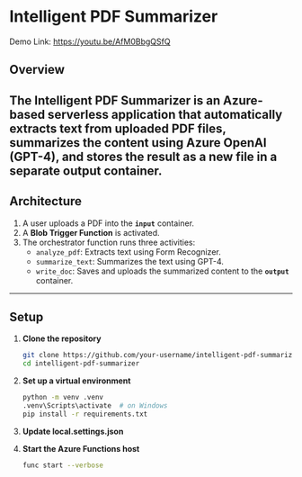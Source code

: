 
# Intelligent PDF Summarizer

Demo Link: https://youtu.be/AfM0BbgQSfQ

## Overview

The **Intelligent PDF Summarizer** is an Azure-based serverless application that automatically extracts text from uploaded PDF files, summarizes the content using Azure OpenAI (GPT-4), and stores the result as a new file in a separate output container.
---

## Architecture

1. A user uploads a PDF into the **`input`** container.
2. A **Blob Trigger Function** is activated.
3. The orchestrator function runs three activities:
   - `analyze_pdf`: Extracts text using Form Recognizer.
   - `summarize_text`: Summarizes the text using GPT-4.
   - `write_doc`: Saves and uploads the summarized content to the **`output`** container.

---

## Setup

1. **Clone the repository**  
   ```bash
   git clone https://github.com/your-username/intelligent-pdf-summarizer.git
   cd intelligent-pdf-summarizer

2. **Set up a virtual environment**
   ```bash
   python -m venv .venv
   .venv\Scripts\activate  # on Windows
   pip install -r requirements.txt

3. **Update local.settings.json**

4. **Start the Azure Functions host**
   ```bash
   func start --verbose
